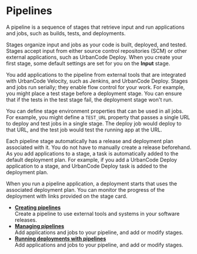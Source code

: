 # Pipelines

A pipeline is a sequence of stages that retrieve input and run applications and jobs, such as builds, tests, and deployments.

Stages organize input and jobs as your code is built, deployed, and tested. Stages accept input from either source control repositories \(SCM\) or other external applications, such as UrbanCode Deploy. When you create your first stage, some default settings are set for you on the **Input** stage.

You add applications to the pipeline from external tools that are integrated with UrbanCode Velocity, such as Jenkins, and UrbanCode Deploy. Stages and jobs run serially; they enable flow control for your work. For example, you might place a test stage before a deployment stage. You can ensure that if the tests in the test stage fail, the deployment stage won't run.

You can define stage environment properties that can be used in all jobs. For example, you might define a `TEST_URL` property that passes a single URL to deploy and test jobs in a single stage. The deploy job would deploy to that URL, and the test job would test the running app at the URL.

Each pipeline stage automatically has a release and deployment plan associated with it. You do not have to manually create a release beforehand. As you add applications to a stage, a task is automatically added to the default deployment plan. For example, if you add a UrbanCode Deploy application to a stage, and UrbanCode Deploy task is added to the deployment plan.

When you run a pipeline application, a deployment starts that uses the associated deployment plan. You can monitor the progress of the deployment with links provided on the stage card.

-   **[Creating pipelines](../../com.crelease.doc/topics/cr_pipeline_create.md)**  
Create a pipeline to use external tools and systems in your software releases.
-   **[Managing pipelines](../../com.crelease.doc/topics/cr_pipeline_manage.md)**  
Add applications and jobs to your pipeline, and add or modify stages.
-   **[Running deployments with pipelines](../../com.crelease.doc/topics/cr_pipeline_run.md)**  
Add applications and jobs to your pipeline, and add or modify stages.

